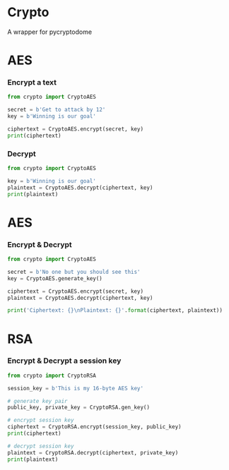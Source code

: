 # Crypto
A wrapper for pycryptodome

# AES
### Encrypt a text
```python
from crypto import CryptoAES

secret = b'Get to attack by 12'
key = b'Winning is our goal'

ciphertext = CryptoAES.encrypt(secret, key)
print(ciphertext)
```

### Decrypt
```python
from crypto import CryptoAES

key = b'Winning is our goal'
plaintext = CryptoAES.decrypt(ciphertext, key)
print(plaintext)
```

# AES 
### Encrypt & Decrypt
```python
from crypto import CryptoAES

secret = b'No one but you should see this'
key = CryptoAES.generate_key()

ciphertext = CryptoAES.encrypt(secret, key)
plaintext = CryptoAES.decrypt(ciphertext, key)

print('Ciphertext: {}\nPlaintext: {}'.format(ciphertext, plaintext))
```


# RSA

### Encrypt & Decrypt a session key

```python
from crypto import CryptoRSA

session_key = b'This is my 16-byte AES key'

# generate key pair
public_key, private_key = CryptoRSA.gen_key()

# encrypt session key
ciphertext = CryptoRSA.encrypt(session_key, public_key)
print(ciphertext)

# decrypt session key
plaintext = CryptoRSA.decrypt(ciphertext, private_key)
print(plaintext)
```
